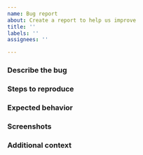 ```yaml
---
name: Bug report
about: Create a report to help us improve
title: ''
labels: ''
assignees: ''

---
```


### Describe the bug

<!-- A clear and concise description of what the bug is. -->

### Steps to reproduce

<!--
1. Go to '...'
2. Click on '....'
3. Scroll down to '....'
4. See error
-->

### Expected behavior

<!-- A clear and concise description of what you expected to happen. -->

### Screenshots

<!-- If applicable, add screenshots to help explain your problem. -->

### Additional context

<!-- Add any other context about the problem here. -->

<!-- If you have to share a log file that may contain private information, please upload it to https://lurking-cat.appspot.com/upload and provide the returned link. -->

